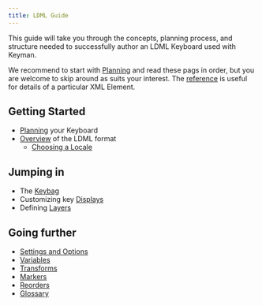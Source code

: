 ```yaml
---
title: LDML Guide
---
```


This guide will take you through the concepts, planning process, and structure
needed to successfully author an LDML Keyboard used with Keyman.

We recommend to start with [Planning](./planning) and read these pags in order,
but you are welcome to skip around as suits your interest. The
[reference](../reference/) is useful for details of a particular XML Element.

## Getting Started

* [Planning](planning) your Keyboard
* [Overview](overview) of the LDML format
  * [Choosing a Locale](locales)

## Jumping in

* The [Keybag](keybag)
* Customizing key [Displays](displays)
* Defining [Layers](layers)

## Going further

* [Settings and Options](settings)
* [Variables](variables)
* [Transforms](transforms)
* [Markers](markers)
* [Reorders](reorders)
* [Glossary](glossary)
